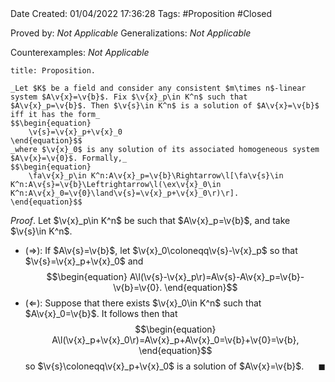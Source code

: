 <br />
<br />

Date Created: 01/04/2022 17:36:28
Tags: #Proposition #Closed

Proved by: _Not Applicable_
Generalizations: _Not Applicable_

Counterexamples: _Not Applicable_

``` ad-Proposition
title: Proposition.

_Let $K$ be a field and consider any consistent $m\times n$-linear system $A\v{x}=\v{b}$. Fix $\v{x}_p\in K^n$ such that $A\v{x}_p=\v{b}$. Then $\v{s}\in K^n$ is a solution of $A\v{x}=\v{b}$ iff it has the form_
$$\begin{equation}
    \v{s}=\v{x}_p+\v{x}_0
\end{equation}$$
_where $\v{x}_0$ is any solution of its associated homogeneous system $A\v{x}=\v{0}$. Formally,_
$$\begin{equation}
    \fa\v{x}_p\in K^n:A\v{x}_p=\v{b}\Rightarrow\l[\fa\v{s}\in K^n:A\v{s}=\v{b}\Leftrightarrow\l(\ex\v{x}_0\in K^n:A\v{x}_0=\v{0}\land\v{s}=\v{x}_p+\v{x}_0\r)\r].
\end{equation}$$

```

_Proof_. Let $\v{x}_p\in K^n$ be such that $A\v{x}_p=\v{b}$, and take $\v{s}\in K^n$.
* ($\Rightarrow$): If $A\v{s}=\v{b}$, let $\v{x}_0\coloneqq\v{s}-\v{x}_p$ so that $\v{s}=\v{x}_p+\v{x}_0$ and
$$\begin{equation}
    A\l(\v{s}-\v{x}_p\r)=A\v{s}-A\v{x}_p=\v{b}-\v{b}=\v{0}.
\end{equation}$$
* ($\Leftarrow$): Suppose that there exists $\v{x}_0\in K^n$ such that $A\v{x}_0=\v{b}$. It follows then that
$$\begin{equation}
    A\l(\v{x}_p+\v{x}_0\r)=A\v{x}_p+A\v{x}_0=\v{b}+\v{0}=\v{b},
\end{equation}$$
so $\v{s}\coloneqq\v{x}_p+\v{x}_0$ is a solution of $A\v{x}=\v{b}$.<span style="float:right;">$\blacksquare$</span>
